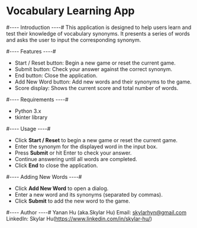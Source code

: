 # Vocabulary Learning App #

#---- Introduction ----#
This application is designed to help users learn and test their knowledge of vocabulary synonyms. It presents a series of words and asks the user to input the corresponding synonym. 

#---- Features ----#
- Start / Reset button: Begin a new game or reset the current game.
- Submit button: Check your answer against the correct synonym.
- End button: Close the application.
- Add New Word button: Add new words and their synonyms to the game.
- Score display: Shows the current score and total number of words.

#---- Requirements ----#
- Python 3.x
- tkinter library

#---- Usage ----#
- Click **Start / Reset** to begin a new game or reset the current game.
- Enter the synonym for the displayed word in the input box.
- Press **Submit** or hit Enter to check your answer.
- Continue answering until all words are completed.
- Click **End** to close the application.

#---- Adding New Words ----#
- Click **Add New Word** to open a dialog.
- Enter a new word and its synonyms (separated by commas).
- Click **Submit** to add the new word to the game.

#---- Author ----#
Yanan Hu (aka.Skylar Hu)
Email: skylarhyn@gmail.com
LinkedIn: Skylar Hu(https://www.linkedin.com/in/skylar-hu/)


